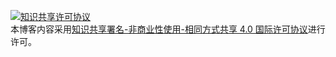 <a rel="license" href="https://creativecommons.org/licenses/by-nc-sa/4.0/" target="_blank"><img alt="知识共享许可协议" style="border-width:0" src="https://i.creativecommons.org/l/by-nc-sa/4.0/88x31.png" /></a><br /> 本博客内容采用<a rel="license" href="https://creativecommons.org/licenses/by-nc-sa/4.0/" target="_blank">知识共享署名-非商业性使用-相同方式共享 4.0 国际许可协议</a>进行许可。

